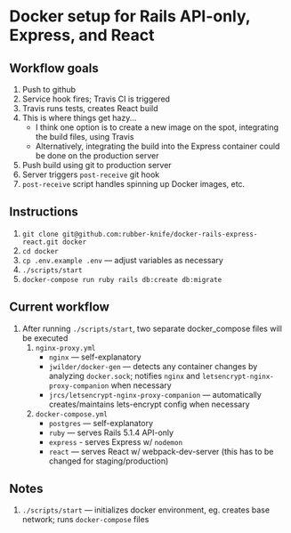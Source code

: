 # Docker setup for Rails API-only, Express, and React

## Workflow goals
1. Push to github
2. Service hook fires; Travis CI is triggered
3. Travis runs tests, creates React build
4. This is where things get hazy...
    - I think one option is to create a new image on the spot, integrating the build files, using Travis
    - Alternatively, integrating the build into the Express container could be done on the production server
5. Push build using git to production server
6. Server triggers `post-receive` git hook
7. `post-receive` script handles spinning up Docker images, etc.


## Instructions
1. `git clone git@github.com:rubber-knife/docker-rails-express-react.git docker`
2. `cd docker`
3. `cp .env.example .env` — adjust variables as necessary
3. `./scripts/start`
5. `docker-compose run ruby rails db:create db:migrate`

## Current workflow
1. After running `./scripts/start`, two separate docker_compose files will be executed
    1. `nginx-proxy.yml`
        - `nginx` — self-explanatory
        - `jwilder/docker-gen` — detects any container changes by analyzing `docker.sock`; notifies `nginx` and `letsencrypt-nginx-proxy-companion` when necessary
        - `jrcs/letsencrypt-nginx-proxy-companion` — automatically creates/maintains lets-encrypt config when necessary
    2. `docker-compose.yml`
        - `postgres` — self-explanatory
        - `ruby` — serves Rails 5.1.4 API-only
        - `express` - serves Express w/ `nodemon`
        - `react` — serves React w/ webpack-dev-server (this has to be changed for staging/production)

## Notes
1. `./scripts/start` — initializes docker environment, eg. creates base network; runs `docker-compose` files
